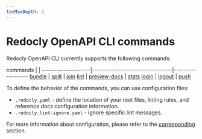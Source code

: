 ```yaml
---
tocMaxDepth: 2
---
```

# Redocly OpenAPI CLI commands

Redocly OpenAPI CLI currently supports the following commands:

commands            |                                 | 
--------------------|---------------------------------|------------------
[bundle](bundle.md) | [split](split.md)               | [join](join.md)
[lint](lint.md)     | [preview-docs](preview-docs.md) |  [stats](stats.md)
[login](login.md)   | [logout](logout.md)             | [push](push.md)

To define the behavior of the commands, you can use configuration files:

- `.redocly.yaml` - define the location of your root files, linting rules, and reference docs configuration information.
- `.redocly.lint-ignore.yaml` - ignore specific lint messages.

For more information about configuration, please refer to the [corresponding](#) section.
